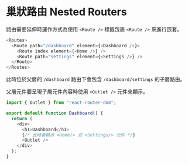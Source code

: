 # 巢狀路由 Nested Routers

路由需要延伸時運作方式為使用 `<Route />` 標籤包裹 `<Route />` 來進行嵌套。

```js
<Routes>
  <Route path="/dashboard" element={<Dashboard />}>
    <Route index element={<Home />} />
    <Route path="settings" element={<Settings />} />
  </Route>
</Routes>
```

此時位於父層的 `/dashboard` 路由下會包含 `/dashboard/settings` 的子層路由。


父層元件要呈現子層元件內容時使用 `<Outlet />` 元件來顯示。

```js
import { Outlet } from "react-router-dom";

export default function Dashboard() {
  return (
    <div>
      <h1>Dashboard</h1>
      {/* 此時會顯示 <Home/> 或 <Settings/> 元件 */}
      <Outlet />
    </div>
  );
}
```